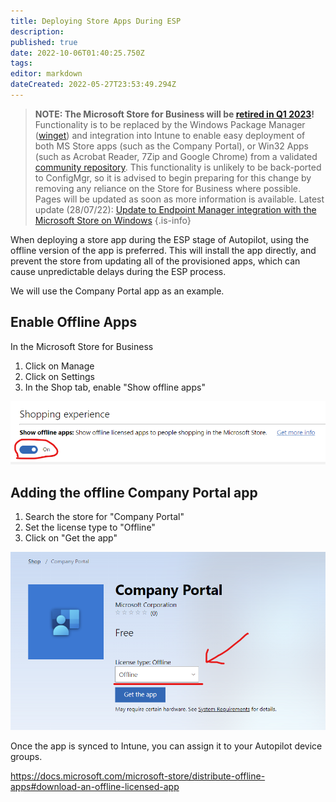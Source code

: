 ```yaml
---
title: Deploying Store Apps During ESP
description:
published: true
date: 2022-10-06T01:40:25.750Z
tags:
editor: markdown
dateCreated: 2022-05-27T23:53:49.294Z
---
```


> **NOTE: The Microsoft Store for Business will be [retired in Q1 2023](https://techcommunity.microsoft.com/t5/windows-it-pro-blog/evolving-the-microsoft-store-for-business-and-education/ba-p/2569423)!**
> Functionality is to be replaced by the Windows Package Manager ([winget](https://github.com/microsoft/winget-cli)) and integration into Intune to enable easy deployment of both MS Store apps (such as the Company Portal), or Win32 Apps (such as Acrobat Reader, 7Zip and Google Chrome) from a validated [community repository](https://github.com/microsoft/winget-pkgs).
> This functionality is unlikely to be back-ported to ConfigMgr, so it is advised to begin preparing for this change by removing any reliance on the Store for Business where possible.
> Pages will be updated as soon as more information is available.
> Latest update (28/07/22): [Update to Endpoint Manager integration with the Microsoft Store on Windows](https://techcommunity.microsoft.com/t5/windows-it-pro-blog/update-to-endpoint-manager-integration-with-the-microsoft-store/ba-p/3585077)
> {.is-info}

When deploying a store app during the ESP stage of Autopilot, using the offline version of the app is preferred. This will install the app directly, and prevent the store from updating all of the provisioned apps, which can cause unpredictable delays during the ESP process.

We will use the Company Portal app as an example.

## Enable Offline Apps

In the Microsoft Store for Business

1. Click on Manage
2. Click on Settings
3. In the Shop tab, enable "Show offline apps"

![enable_offline_companyportal.png](./enable_offline_companyportal.png)

## Adding the offline Company Portal app

1. Search the store for "Company Portal"
2. Set the license type to "Offline"
3. Click on "Get the app"

![companyportal-offline.png](./companyportal-offline.png)

Once the app is synced to Intune, you can assign it to your Autopilot device groups.

https://docs.microsoft.com/microsoft-store/distribute-offline-apps#download-an-offline-licensed-app

